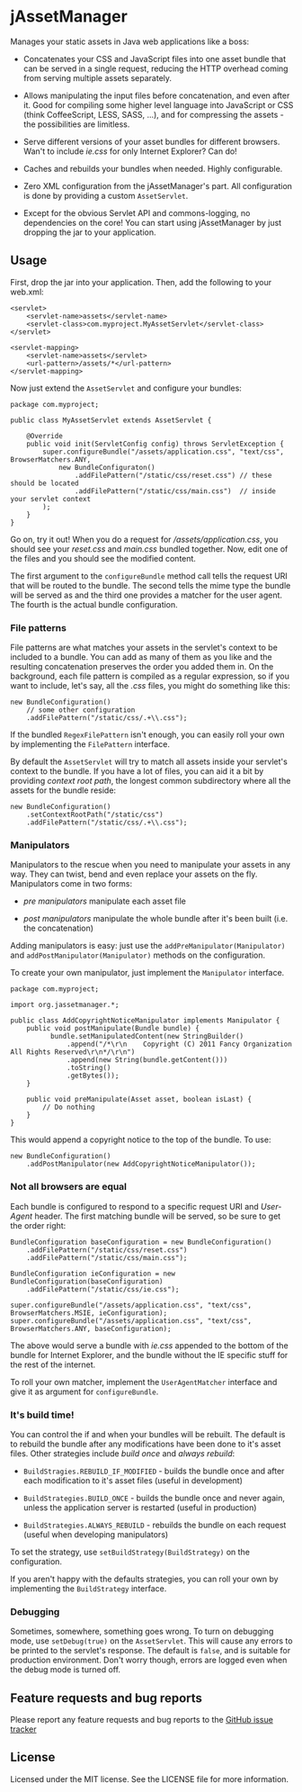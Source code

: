# jAssetManager

Manages your static assets in Java web applications like a boss:

* Concatenates your CSS and JavaScript files into one asset bundle
  that can be served in a single request, reducing the HTTP overhead
  coming from serving multiple assets separately.

* Allows manipulating the input files before concatenation, and
  even after it. Good for compiling some higher level language into
  JavaScript or CSS (think CoffeeScript, LESS, SASS, ...), and for compressing
  the assets - the possibilities are limitless.

* Serve different versions of your asset bundles for different
  browsers. Wan't to include _ie.css_ for only Internet Explorer?
  Can do!

* Caches and rebuilds your bundles when needed. Highly configurable.

* Zero XML configuration from the jAssetManager's part. All configuration
  is done by providing a custom `AssetServlet`.

* Except for the obvious Servlet API and commons-logging, no dependencies on
  the core! You can start using jAssetManager by just dropping the jar to your
  application.

## Usage

First, drop the jar into your application. Then, add the following to your web.xml:

	<servlet>
		<servlet-name>assets</servlet-name>
		<servlet-class>com.myproject.MyAssetServlet</servlet-class>
	</servlet>
			
	<servlet-mapping>
		<servlet-name>assets</servlet>
		<url-pattern>/assets/*</url-pattern>
	</servlet-mapping>
	
Now just extend the `AssetServlet` and configure your bundles:

	package com.myproject;
	
	public class MyAssetServlet extends AssetServlet {
		
		@Override
		public void init(ServletConfig config) throws ServletException {
			super.configureBundle("/assets/application.css", "text/css", BrowserMatchers.ANY,
				new BundleConfiguraton()
					.addFilePattern("/static/css/reset.css") // these should be located
					.addFilePattern("/static/css/main.css")  // inside your servlet context
			);
		}
	}
	
Go on, try it out! When you do a request for _/assets/application.css_, you
should see your _reset.css_ and _main.css_ bundled together. Now, edit one of
the files and you should see the modified content.

The first argument to the `configureBundle` method call tells the request
URI that will be routed to the bundle. The second tells the mime type the
bundle will be served as and the third one provides a matcher for the
user agent. The fourth is the actual bundle configuration.

### File patterns

File patterns are what matches your assets in the servlet's context to be
included to a bundle. You can add as many of them as you like and the resulting
concatenation preserves the order you added them in. On the
background, each file pattern is compiled as a regular expression, so if you
want to include, let's say, all the _.css_ files, you might do something like
this:

	new BundleConfiguration()
		// some other configuration
		.addFilePattern("/static/css/.+\\.css");
		
If the bundled `RegexFilePattern` isn't enough, you can easily roll your own by implementing
the `FilePattern` interface.

By default the `AssetServlet` will try to match all assets inside your servlet's context to
the bundle. If you have a lot of files, you can aid it a bit by providing _context root path_,
the longest common subdirectory where all the assets for the bundle reside:

	new BundleConfiguration()
		.setContextRootPath("/static/css")
		.addFilePattern("/static/css/.+\\.css");

### Manipulators

Manipulators to the rescue when you need to manipulate your assets in any way. They can twist,
bend and even replace your assets on the fly. Manipulators come in two forms:

* _pre manipulators_ manipulate each asset file

* _post manipulators_ manipulate the whole bundle after it's been built
  (i.e. the concatenation)

Adding manipulators is easy: just use the `addPreManipulator(Manipulator)`
and `addPostManipulator(Manipulator)` methods on the configuration.

To create your own manipulator, just implement the `Manipulator` interface.

	package com.myproject;
	
	import org.jassetmanager.*;
	
	public class AddCopyrightNoticeManipulator implements Manipulator {
		public void postManipulate(Bundle bundle) {
			  bundle.setManipulatedContent(new StringBuilder()
				  .append("/*\r\n    Copyright (C) 2011 Fancy Organization All Rights Reserved\r\n*/\r\n")
				  .append(new String(bundle.getContent()))
				  .toString()
				  .getBytes());
		}
		
		public void preManipulate(Asset asset, boolean isLast) {
		    // Do nothing
		}
	}

This would append a copyright notice to the top of the bundle. To use:

	new BundleConfiguration()
		.addPostManipulator(new AddCopyrightNoticeManipulator());


### Not all browsers are equal

Each bundle is configured to respond to a specific request URI and _User-Agent_ header.
The first matching bundle will be served, so be sure to get the order right:

	BundleConfiguration baseConfiguration = new BundleConfiguration()
		.addFilePattern("/static/css/reset.css")
		.addFilePattern("/static/css/main.css");
		
	BundleConfiguration ieConfiguration = new BundleConfiguration(baseConfiguration)
		.addFilePattern("/static/css/ie.css");
		
	super.configureBundle("/assets/application.css", "text/css", BrowserMatchers.MSIE, ieConfiguration);
	super.configureBundle("/assets/application.css", "text/css", BrowserMatchers.ANY, baseConfiguration);

The above would serve a bundle with _ie.css_ appended to the bottom of the
bundle for Internet Explorer, and the bundle without the IE specific stuff
for the rest of the internet.

To roll your own matcher, implement the `UserAgentMatcher` interface and give
it as argument for `configureBundle`.

### It's build time!

You can control the if and when your bundles will be rebuilt. The default is to
rebuild the bundle after any modifications have been done to it's asset
files. Other strategies include _build once_ and _always rebuild_:

* `BuildStragies.REBUILD_IF_MODIFIED` - builds the bundle once and after each
  modification to it's asset files (useful in development)

* `BuildStrategies.BUILD_ONCE` - builds the bundle once and never again, unless
  the application server is restarted (useful in production)

* `BuildStrategies.ALWAYS_REBUILD` - rebuilds the bundle on each request
  (useful when developing manipulators)

To set the strategy, use `setBuildStrategy(BuildStrategy)` on the
configuration.

If you aren't happy with the defaults strategies, you can roll your own by
implementing the `BuildStrategy` interface.

### Debugging

Sometimes, somewhere, something goes wrong. To turn on debugging mode, use
`setDebug(true)` on the `AssetServlet`. This will cause any errors to
be printed to the servlet's response. The default is `false`, and is
suitable for production environment. Don't worry though, errors are
logged even when the debug mode is turned off.

## Feature requests and bug reports

Please report any feature requests and bug reports to the
[GitHub issue tracker](http://github.com/mnylen/jassetmanager/issues)

## License

Licensed under the MIT license. See the LICENSE file for more information.
